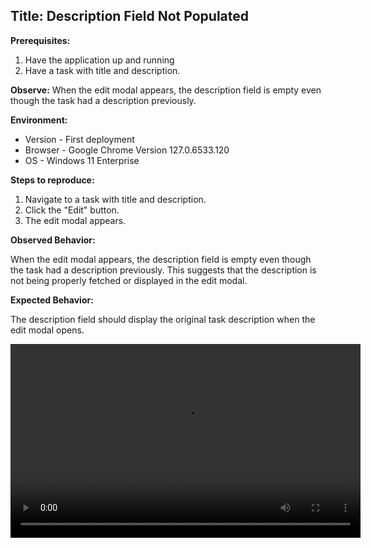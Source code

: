 ## Title: Description Field Not Populated

**Prerequisites:**
1. Have the application up and running
2. Have a task with title and description.


**Observe:**
 When the edit modal appears, the description field is empty even though the task had a description previously.

**Environment:**

- Version - First deployment
- Browser - Google Chrome Version 127.0.6533.120 
- OS - Windows 11 Enterprise

**Steps to reproduce:**

1. Navigate to a task with title and description. 
2. Click the "Edit" button.
3. The edit modal appears.

**Observed Behavior:**

When the edit modal appears, the description field is empty even though the task had a description previously. This suggests that the description is not being properly fetched or displayed in the edit modal.

**Expected Behavior:**

The description field should display the original task description when the edit modal opens.


<video src="/bug_reports/bug_reports/edit-modal.mp4" width="560" height="310" controls></video>